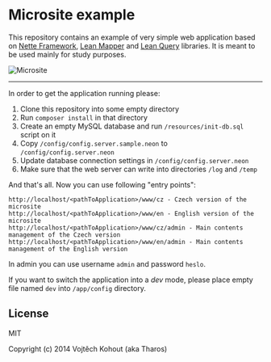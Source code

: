 Microsite example
=================

This repository contains an example of very simple web application based on [Nette Framework](http://nette.org), [Lean Mapper](https://github.com/Tharos/LeanMapper) and [Lean Query](https://github.com/Tharos/LeanQuery) libraries.
It is meant to be used mainly for study purposes.

![Microsite](https://dl.dropboxusercontent.com/u/64984807/microsite.gif)

-------

In order to get the application running please:

1. Clone this repository into some empty directory
2. Run `composer install` in that directory
3. Create an empty MySQL database and run `/resources/init-db.sql` script on it
4. Copy `/config/config.server.sample.neon` to `/config/config.server.neon`
5. Update database connection settings in `/config/config.server.neon`
6. Make sure that the web server can write into directories `/log` and `/temp`

And that's all. Now you can use following "entry points":

```
http://localhost/<pathToApplication>/www/cz - Czech version of the microsite
http://localhost/<pathToApplication>/www/en - English version of the microsite
http://localhost/<pathToApplication>/www/cz/admin - Main contents management of the Czech version
http://localhost/<pathToApplication>/www/en/admin - Main contents management of the English version
```

In admin you can use username `admin` and password `heslo`.

If you want to switch the application into a *dev* mode, please place empty file named `dev` into `/app/config` directory.

License
-------

MIT

Copyright (c) 2014 Vojtěch Kohout (aka Tharos)
